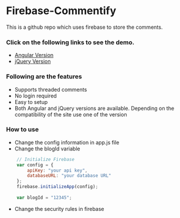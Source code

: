 
# Firebase-Commentify

This is a github repo which uses firebase to store the comments. 

### Click on the following links to see the demo.
* [Angular Version](https://melwinalm.github.io/Firebase-Commentify/Angular/)
* [jQuery Version](https://melwinalm.github.io/Firebase-Commentify/jQuery/)

### Following are the features
* Supports threaded comments
* No login required
* Easy to setup
* Both Angular and jQuery versions are available. Depending on the compatibility of the site use one of the version

### How to use

* Change the config information in app.js file
* Change the blogId variable

```javascript
	// Initialize Firebase
	var config = {
		apiKey: "your api key",
		databaseURL: "your database URL"
	};
	firebase.initializeApp(config);
	
	var blogId = "12345";
```
* Change the security rules in firebase

